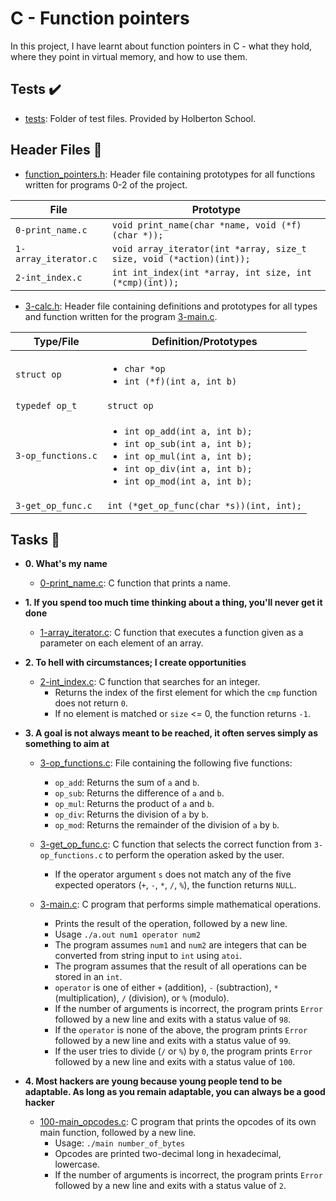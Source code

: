 # C - Function pointers

In this project, I have learnt about function pointers in C - what they hold,
where they point in virtual memory, and how to use them.

## Tests :heavy_check_mark:

* [tests](./tests): Folder of test files. Provided by Holberton School.

## Header Files :file_folder:

* [function_pointers.h](./function_pointers.h): Header file containing prototypes
for all functions written for programs 0-2 of the project.

| File                 | Prototype                                                            |
| -------------------- | -------------------------------------------------------------------- |
| `0-print_name.c`     | `void print_name(char *name, void (*f)(char *));`                    |
| `1-array_iterator.c` | `void array_iterator(int *array, size_t size, void (*action)(int));` |
| `2-int_index.c`      | `int int_index(int *array, int size, int (*cmp)(int));`              |

* [3-calc.h](./3-calc.h): Header file containing definitions and prototypes for all
types and function written for the program [3-main.c](./3-main.c).

| Type/File          | Definition/Prototypes                                        |
| ------------------ | ------------------------------------------------------------ |
| `struct op`        | <ul><li>`char *op`</li><li>`int (*f)(int a, int b)`</li><ul> |
| `typedef op_t`     | `struct op`                                                  |
| `3-op_functions.c` | <ul><li>`int op_add(int a, int b);`</li><li>`int op_sub(int a, int b);`</li><li>`int op_mul(int a, int b);`</li><li>`int op_div(int a, int b);`</li><li>`int op_mod(int a, int b);`</li></ul>                                            |
| `3-get_op_func.c`  | `int (*get_op_func(char *s))(int, int);`                     |

## Tasks :page_with_curl:

* **0. What's my name**
  * [0-print_name.c](./0-print_name.c): C function that prints a name.

* **1. If you spend too much time thinking about a thing, you'll never get it done**
  * [1-array_iterator.c](./1-array_iterator.c): C function that executes a function given
  as a parameter on each element of an array.

* **2. To hell with circumstances; I create opportunities**
  * [2-int_index.c](./2-int_index.c): C function that searches for an integer.
    * Returns the index of the first element for which the `cmp` function does not return `0`.
    * If no element is matched or `size` <= 0, the function returns `-1`.

* **3. A goal is not always meant to be reached, it often serves simply as something to aim at**
  * [3-op_functions.c](./3-op_functions.c): File containing the following five functions:
    * `op_add`: Returns the sum of `a` and `b`.
    * `op_sub`: Returns the difference of `a` and `b`.
    * `op_mul`: Returns the product of `a` and `b`.
    * `op_div`: Returns the division of `a` by `b`.
    * `op_mod`: Returns the remainder of the division of `a` by `b`.

  * [3-get_op_func.c](./3-get_op_func.c): C function that selects the correct function
  from `3-op_functions.c` to perform the operation asked by the user.
    * If the operator argument `s` does not match any of the five expected operators
    (`+`, `-`, `*`, `/`, `%`), the function returns `NULL`.

  * [3-main.c](./3-main.c): C program that performs simple mathematical operations.
    * Prints the result of the operation, followed by a new line.
    * Usage `./a.out num1 operator num2`
    * The program assumes `num1` and `num2` are integers that can be converted from string
    input to `int` using `atoi`.
    * The program assumes that the result of all operations can be stored in an `int`.
    * `operator` is one of either `+` (addition), `-` (subtraction), `*`
    (multiplication), `/` (division), or `%` (modulo).
    * If the number of arguments is incorrect, the program prints `Error` followed by a new
    line and exits with a status value of `98`.
    * If the `operator` is none of the above, the program prints `Error` followed by
    a new line and exits with a status value of `99`.
    * If the user tries to divide (`/` or `%`) by `0`, the program prints
    `Error` followed by a new line and exits with a status value of `100`.

* **4. Most hackers are young because young people tend to be adaptable. As long as you remain adaptable, you can always be a good hacker**
  * [100-main_opcodes.c](./100-main_opcodes.c): C program that prints the opcodes of its
  own main function, followed by a new line.
    * Usage: `./main number_of_bytes`
    * Opcodes are printed two-decimal long in hexadecimal, lowercase.
    * If the number of arguments is incorrect, the program prints `Error`
    followed by a new line and exits with a status value of `2`.
